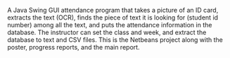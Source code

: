 A Java Swing GUI attendance program that takes a picture of an ID card, extracts the text (OCR), finds the piece of text it is looking for (student id number) among all the text,  and puts the attendance information in the database. The instructor can set the class and week, and extract the database to text and CSV files. This is the Netbeans project along with the poster, progress reports, and the main report.
